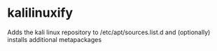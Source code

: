 # kalilinuxify
 Adds the kali linux repository to /etc/apt/sources.list.d and (optionally) installs additional metapackages
